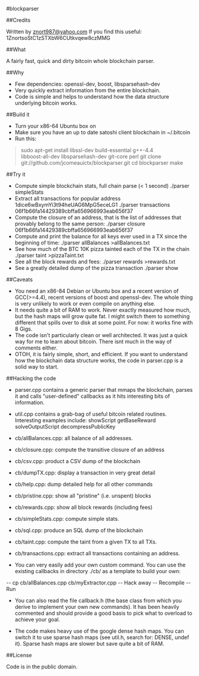 #blockparser

##Credits

Written by znort987@yahoo.com
If you find this useful: 1ZnortsoStC1zSTXbW6CUtkvqew8czMMG

##What

A fairly fast, quick and dirty bitcoin whole blockchain parser.

##Why

- Few dependencies: openssl-dev, boost, libsparsehash-dev
- Very quickly extract information from the entire blockchain.
- Code is simple and helps to understand how the data structure underlying bitcoin works.

##Build it

- Turn your x86-64 Ubuntu box on
- Make sure you have an up to date satoshi client blockchain in ~/.bitcoin
- Run this:
> sudo apt-get install libssl-dev build-essential g++-4.4 \
>  libboost-all-dev libsparsehash-dev git-core perl
> git clone git://github.com/jcomeauictx/blockparser.git
> cd blockparser
> make

##Try it

- Compute simple blockchain stats, full chain parse (< 1 second)
            ./parser simpleStats
- Extract all transactions for popular address 1dice6wBxymYi3t94heUAG6MpG5eceLG1
            ./parser transactions 06f1b66fa14429389cbffa656966993eab656f37
- Compute the closure of an address, that is the list of addresses that
  provably belong to the same person:
            ./parser closure 06f1b66fa14429389cbffa656966993eab656f37
- Compute and print the balance for all keys ever used in a TX since the
  beginning of time:
            ./parser allBalances >allBalances.txt
- See how much of the BTC 10K pizza tainted each of the TX in the chain
            ./parser taint >pizzaTaint.txt
- See all the block rewards and fees:
            ./parser rewards >rewards.txt
- See a greatly detailed dump of the pizza transaction
            ./parser show

##Caveats

- You need an x86-84 Debian or Ubuntu box and a recent version of
  GCC(>=4.4), recent versions of boost and openssl-dev. The whole
  thing is very unlikely to work or even compile on anything else.
- It needs quite a bit of RAM to work. Never exactly measured how
  much, but the hash maps will grow quite fat. I might switch them
  to something different that spills over to disk at some
  point. For now: it works fine with 8 Gigs.
- The code isn't particularly clean or well architected. It was just
  a quick way for me to learn about bitcoin. There isnt much in
  the way of comments either.
- OTOH, it is fairly simple, short, and efficient. If you want to
  understand how the blockchain data structure works, the code 
  in parser.cpp is a solid way to start.

##Hacking the code

- parser.cpp contains a generic parser that mmaps the blockchain, 
  parses it and calls "user-defined" callbacks as it hits interesting
  bits of information.
- util.cpp contains a grab-bag of useful bitcoin related routines.
  Interesting examples include:
           showScript
           getBaseReward
           solveOutputScript
           decompressPublicKey
- cb/allBalances.cpp: all balance of all addresses.
- cb/closure.cpp: compute the transitive closure of an address
- cb/csv.cpp: product a CSV dump of the blockchain
- cb/dumpTX.cpp: display a transaction in very great detail
- cb/help.cpp: dump detailed help for all other commands
- cb/pristine.cpp: show all "pristine" (i.e. unspent) blocks
- cb/rewards.cpp: show all block rewards (including fees)
- cb/simpleStats.cpp: compute simple stats.
- cb/sql.cpp: produce an SQL dump of the blockchain
- cb/taint.cpp: compute the taint from a given TX to all TXs.
- cb/transactions.cpp: extract all transactions containing an address.

- You can very easily add your own custom command. You can use
  the existing callbacks in directory ./cb/ as a template to
  build your own:

-- cp cb/allBalances.cpp cb/myExtractor.cpp
-- Hack away
-- Recompile
-- Run

- You can also read the file callback.h (the base class from which
  you derive to implement your own new commands). It has been 
  heavily commented and should provide a good basis to pick what
  to overload to achieve your goal.

- The code makes heavy use of the google dense hash maps. You can
  switch it to use sparse hash maps (see util.h, search for: 
  DENSE, undef it). Sparse hash maps are slower but save quite a
  bit of RAM.

##License

Code is in the public domain.
